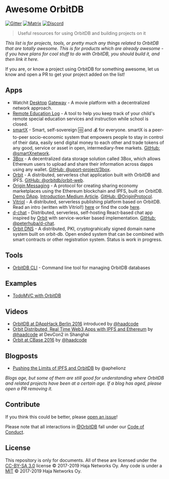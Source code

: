# Awesome OrbitDB

[![Gitter](https://img.shields.io/gitter/room/nwjs/nw.js.svg)](https://gitter.im/orbitdb/Lobby) [![Matrix](https://img.shields.io/badge/matrix-%23orbitdb%3Apermaweb.io-blue.svg)](https://riot.permaweb.io/#/room/#orbitdb:permaweb.io) [![Discord](https://img.shields.io/discord/475789330380488707?color=blueviolet&label=discord)](https://discord.gg/v3RNE3M)

> Useful resources for using OrbitDB and building projects on it

*This list is for projects, tools, or pretty much any things related to OrbitDB that are totally awesome. This is for products which are already awesome - if you have plans for cool stuff to do with OrbitDB, you should build it, and then link it here.*

If you are, or know a project using OrbitDB for something awesome, let us know and open a PR to get your project added on the list!


## Apps
- Watchit [Desktop](https://github.com/ZorrillosDev/watchit-desktop) [Gateway](https://github.com/ZorrillosDev/watchit-gateway) - A movie platform with a decentralized network approach.
- [Remote Education Log](https://log.education) - A tool to help you keep track of your child's remote special education services and instruction while school is closed.
- [smartX](https://smartxnetwork.github.io/) - Smart, self-sovereign 🆔 and 💰 for everyone. smartX is a peer-to-peer socio-economic system that empowers people to stay in control of their data, easily send digital money to each other and trade tokens of any good, service or asset in open, intermediary-free markets. [GitHub: @smartXnetwork](https://github.com/smartXnetwork/smartXnetwork.github.io).
- [3Box](https://medium.com/uport/announcing-3box-and-ethereum-profiles-dba9841e0952) - A decentralized data storage solution called 3Box, which allows Ethereum users to upload and share their information across dapps using any wallet. [GitHub: @uport-project/3box](https://github.com/uport-project/3box).
- [Orbit](https://github.com/orbitdb/orbit) - A distributed, serverless chat application built with OrbitDB and IPFS. [GitHub: @orbitdb/orbit-web](https://github.com/orbitdb/orbit-web).
- [Origin Messaging](https://www.originprotocol.com/en) -  A protocol for creating sharing economy marketplaces using the Ethereum blockchain and IPFS, built on OrbitDB. [Demo DApp](https://github.com/OriginProtocol/origin-dapp). [Introduction Medium Article](https://medium.com/originprotocol/introducing-origin-messaging-decentralized-secure-and-auditable-13c16fe0f13e). [GitHub: @OriginProtocol](https://github.com/OriginProtocol).
- [Vitriol](https://vitriol.co) - A distributed, serverless publishing platform based on OrbitDB. Read an intro (written with Vitriol!) [here](https://vitriol.co/QmccRaHCrUKZwZpjdJFiTTdgp8FG3ALFDZQexaYgit3NCF/QmYJvZjnw8c1DqFbW1BpWmvb3jVg8fQYRUs6UzzEyosagA) or find the code [here](https://gitlab.com/vitriolum/vitriol-web).
- [d-chat](https://github.com/peterhuba/d-chat) - Distributed, serverless, self-hosting React-based chat app inspired by [Orbit](https://github.com/orbitdb/orbit-web) with service-worker based implementation. [GitHub: @peterhuba/d-chat](https://github.com/peterhuba/d-chat).
- [Orbit DNS](https://github.com/vaultec81/orbit-dns) - A distributed, PKI, cryptograhically signed domain name system built on orbit-db. Open ended system that can be combined with smart contracts or other registration system. Status is work in progress. 

## Tools
- [OrbitDB CLI](https://github.com/orbitdb/orbit-db-cli) - Command line tool for managing OrbitDB databases

## Examples
- [TodoMVC with OrbitDB](https://github.com/orbitdb/example-orbitdb-todomvc-updated)

## Videos

- [OrbitDB at DAppHack Berlin 2016](https://www.youtube.com/watch?v=t-kZnoj_4nI) introduced by [@haadcode](https://github.com/haadcode)
- [Orbit Distributed, Real Time Web3 Apps with IPFS and Ethereum](https://www.youtube.com/watch?v=vQrbxyDPSXg) by [@haadcode](https://github.com/haadcode) at DevCon2 in Shanghai
- [Orbit at CBase 2016](https://www.youtube.com/watch?v=UOC_QqtEJtg&feature=youtu.be&t=1457) by [@haadcode](https://github.com/haadcode)

## Blogposts

- [Pushing the Limits of IPFS and OrbitDB](https://mrh.io/2018-01-24-pushing-limits-ipfs-orbitdb/) by @aphelionz

*Blogs age, but some of them are still good for understanding where OrbitDB and related projects have been at a certain age. If a blog has aged, please open a PR removing it.*

## Contribute

If you think this could be better, please [open an issue](https://github.com/orbitdb/awesome-orbitdb/issues/new)!

Please note that all interactions in [@OrbitDB](https://github.com/orbitdb) fall under our [Code of Conduct](CODE_OF_CONDUCT.md).

## License

This repository is only for documents. All of these are licensed under the [CC-BY-SA 3.0](LICENSE) license © 2017-2019 Haja Networks Oy. Any code is under a [MIT](LICENSE) © 2017-2019 Haja Networks Oy.
